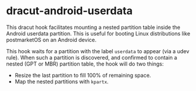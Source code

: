 # dracut-android-userdata

This dracut hook facilitates mounting a nested partition table inside the Android userdata partition. This is useful for booting Linux distributions like postmarketOS on an Android device.

This hook waits for a partition with the label `userdata` to appear (via a udev rule). When such a partition is discovered, and confirmed to contain a nested (GPT or MBR) partition table, the hook will do two things:

 * Resize the last partition to fill 100% of remaining space.
 * Map the nested partitions with `kpartx`.
